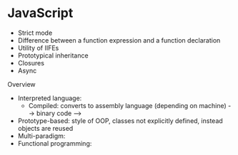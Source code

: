 # JavaScript
- Strict mode
- Difference between a function expression and a function declaration
- Utility of IIFEs
- Prototypical inheritance
- Closures
- Async

Overview
- Interpreted language:
  - Compiled: converts to assembly language (depending on machine) --> binary code --> 
- Prototype-based: style of OOP, classes not explicitly defined, instead objects are reused
- Multi-paradigm:
- Functional programming:
